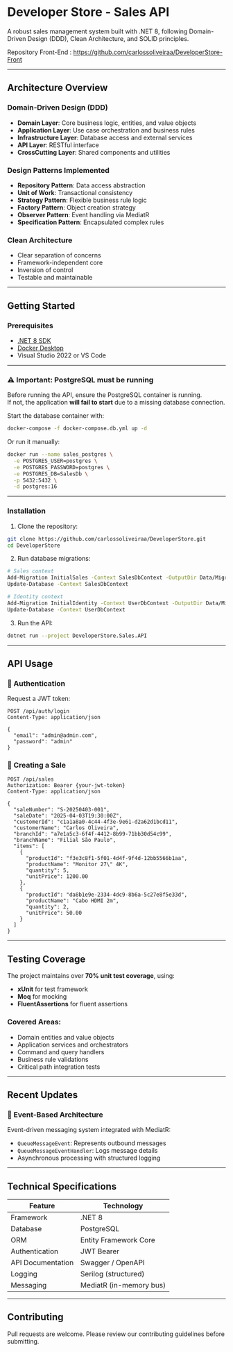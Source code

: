 # Developer Store - Sales API

A robust sales management system built with .NET 8, following Domain-Driven Design (DDD), Clean Architecture, and SOLID principles.

Repository Front-End : https://github.com/carlossoliveiraa/DeveloperStore-Front

---

## Architecture Overview

### Domain-Driven Design (DDD)
- **Domain Layer**: Core business logic, entities, and value objects
- **Application Layer**: Use case orchestration and business rules
- **Infrastructure Layer**: Database access and external services
- **API Layer**: RESTful interface
- **CrossCutting Layer**: Shared components and utilities

### Design Patterns Implemented
- **Repository Pattern**: Data access abstraction
- **Unit of Work**: Transactional consistency
- **Strategy Pattern**: Flexible business rule logic
- **Factory Pattern**: Object creation strategy
- **Observer Pattern**: Event handling via MediatR
- **Specification Pattern**: Encapsulated complex rules

### Clean Architecture
- Clear separation of concerns
- Framework-independent core
- Inversion of control
- Testable and maintainable

---

## Getting Started

### Prerequisites
- [.NET 8 SDK](https://dotnet.microsoft.com/en-us/download/dotnet/8.0)
- [Docker Desktop](https://www.docker.com/products/docker-desktop/)
- Visual Studio 2022 or VS Code

---

### ⚠️ Important: PostgreSQL must be running

Before running the API, ensure the PostgreSQL container is running.  
If not, the application **will fail to start** due to a missing database connection.

Start the database container with:

```bash
docker-compose -f docker-compose.db.yml up -d
```

Or run it manually:

```bash
docker run --name sales_postgres \
  -e POSTGRES_USER=postgres \
  -e POSTGRES_PASSWORD=postgres \
  -e POSTGRES_DB=SalesDb \
  -p 5432:5432 \
  -d postgres:16
```

---

### Installation

1. Clone the repository:
```bash
git clone https://github.com/carlossoliveiraa/DeveloperStore.git
cd DeveloperStore
```

2. Run database migrations:
```bash
# Sales context
Add-Migration InitialSales -Context SalesDbContext -OutputDir Data/Migrations/Sales
Update-Database -Context SalesDbContext

# Identity context
Add-Migration InitialIdentity -Context UserDbContext -OutputDir Data/Migrations/Identity
Update-Database -Context UserDbContext
```

3. Run the API:
```bash
dotnet run --project DeveloperStore.Sales.API
```

---

## API Usage

### 🔐 Authentication

Request a JWT token:

```http
POST /api/auth/login
Content-Type: application/json

{
  "email": "admin@admin.com",
  "password": "admin"
}
```

### 🛒 Creating a Sale

```http
POST /api/sales
Authorization: Bearer {your-jwt-token}
Content-Type: application/json

{
  "saleNumber": "S-20250403-001",
  "saleDate": "2025-04-03T19:30:00Z",
  "customerId": "c1a1a8a0-4c44-4f3e-9e61-d2a62d1bcd11",
  "customerName": "Carlos Oliveira",
  "branchId": "a7e1a5c3-6f4f-4412-8b99-71bb30d54c99",
  "branchName": "Filial São Paulo",
  "items": [
    {
      "productId": "f3e3c8f1-5f01-4d4f-9f4d-12bb5566b1aa",
      "productName": "Monitor 27\" 4K",
      "quantity": 5,
      "unitPrice": 1200.00
    },
    {
      "productId": "da8b1e9e-2334-4dc9-8b6a-5c27e8f5e33d",
      "productName": "Cabo HDMI 2m",
      "quantity": 2,
      "unitPrice": 50.00
    }
  ]
}
```

---

## Testing Coverage

The project maintains over **70% unit test coverage**, using:

- **xUnit** for test framework
- **Moq** for mocking
- **FluentAssertions** for fluent assertions

### Covered Areas:
- Domain entities and value objects
- Application services and orchestrators
- Command and query handlers
- Business rule validations
- Critical path integration tests

---

## Recent Updates

### 📣 Event-Based Architecture

Event-driven messaging system integrated with MediatR:
- `QueueMessageEvent`: Represents outbound messages
- `QueueMessageEventHandler`: Logs message details
- Asynchronous processing with structured logging

---

## Technical Specifications

| Feature            | Technology               |
|--------------------|---------------------------|
| Framework          | .NET 8                    |
| Database           | PostgreSQL                |
| ORM                | Entity Framework Core     |
| Authentication     | JWT Bearer                |
| API Documentation  | Swagger / OpenAPI         |
| Logging            | Serilog (structured)      |
| Messaging          | MediatR (in-memory bus)   |

---

## Contributing

Pull requests are welcome. Please review our contributing guidelines before submitting.
